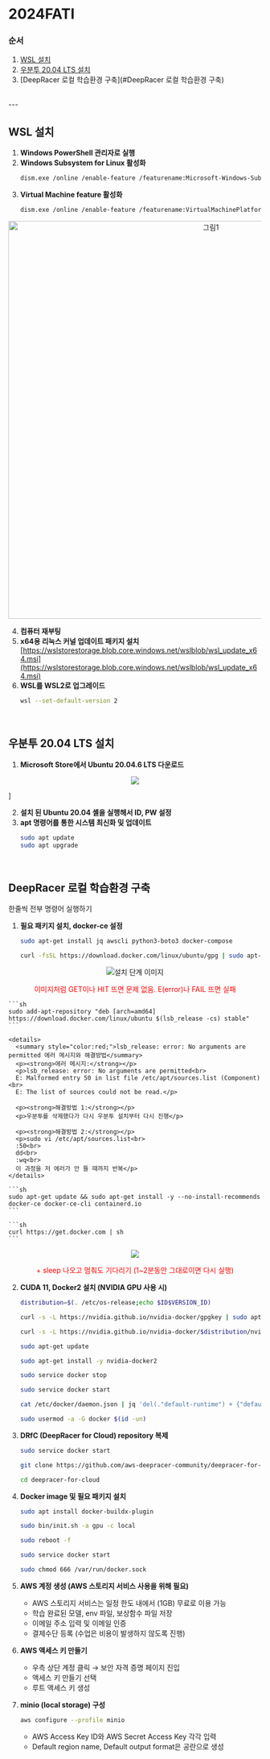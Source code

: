 # 2024FATI

### 순서
1. [WSL 설치](#wsl-설치)
2. [우분투 20.04 LTS 설치](#우분투-2004-lts-설치)
3. [DeepRacer 로컬 학습환경 구축](#DeepRacer 로컬 학습환경 구축)
<br>
---
<br>

## WSL 설치
1. **Windows PowerShell 관리자로 실행**
2. **Windows Subsystem for Linux 활성화**
    ```sh
    dism.exe /online /enable-feature /featurename:Microsoft-Windows-Subsystem-Linux /all /norestart
    ```
3. **Virtual Machine feature 활성화**
    ```sh
    dism.exe /online /enable-feature /featurename:VirtualMachinePlatform /all /norestart
    ```
<p align="center">
  <img width="790" alt="그림1" src="https://github.com/user-attachments/assets/001af36f-e848-4087-b074-5ba57c652315">
</p>

4. **컴퓨터 재부팅**
5. **x64용 리눅스 커널 업데이트 패키지 설치**  
    [https://wslstorestorage.blob.core.windows.net/wslblob/wsl_update_x64.msi](https://wslstorestorage.blob.core.windows.net/wslblob/wsl_update_x64.msi)  
6. **WSL를 WSL2로 업그레이드**  
    ```sh
    wsl --set-default-version 2
    ```
<br>

## 우분투 20.04 LTS 설치
1. **Microsoft Store에서 Ubuntu 20.04.6 LTS 다운로드**
<p align="center">
  <img src="https://github.com/user-attachments/assets/7c9734f5-0afc-4dcd-8bdc-527c8a5f26b2">
</p>]

2. **설치 된 Ubuntu 20.04 셸을 실행해서 ID, PW 설정**
3. **apt 명령어를 통한 시스템 최신화 및 업데이트**
    ```sh
    sudo apt update
    sudo apt upgrade
    ```
<br>

## DeepRacer 로컬 학습환경 구축
한줄씩 전부 명령어 실행하기
1. **필요 패키지 설치, docker-ce 설정**
    ```sh
    sudo apt-get install jq awscli python3-boto3 docker-compose
    ```

    ```sh
    curl -fsSL https://download.docker.com/linux/ubuntu/gpg | sudo apt-key add –
    ```
<p align="center">
  <img src="https://github.com/user-attachments/assets/b02b3631-60e8-4d05-9e4a-6a73ea329fbc" alt="설치 단계 이미지">
</p>

<p align="center" style="color:red;">
  이미지처럼 GET이나 HIT 뜨면 문제 없음. E(error)나 FAIL 뜨면 실패
</p>

    ```sh
    sudo add-apt-repository "deb [arch=amd64] https://download.docker.com/linux/ubuntu $(lsb_release -cs) stable"
    ```
    
    <details>
      <summary style="color:red;">lsb_release: error: No arguments are permitted 에러 메시지와 해결방법</summary>
      <p><strong>에러 메시지:</strong></p>
      <p>lsb_release: error: No arguments are permitted<br>
      E: Malformed entry 50 in list file /etc/apt/sources.list (Component)<br>
      E: The list of sources could not be read.</p>

      <p><strong>해결방법 1:</strong></p>
      <p>우분투를 삭제했다가 다시 우분투 설치부터 다시 진행</p>

      <p><strong>해결방법 2:</strong></p>
      <p>sudo vi /etc/apt/sources.list<br>
      :50<br>
      dd<br>
      :wq<br>
      이 과정을 저 에러가 안 뜰 때까지 반복</p>
    </details>
    
    ```sh
    sudo apt-get update && sudo apt-get install -y --no-install-recommends docker-ce docker-ce-cli containerd.io
    ```

    ```sh
    curl https://get.docker.com | sh
    ```
<p align="center">
  <img src="https://github.com/user-attachments/assets/ab722f3d-66de-4488-b064-af25f522c54e">
</p>

<p align="center" style="color:red;">
  + sleep 나오고 멈춰도 기다리기 (1~2분동안 그대로이면 다시 실행)
</p>

2. **CUDA 11, Docker2 설치 (NVIDIA GPU 사용 시)**
    ```sh
    distribution=$(. /etc/os-release;echo $ID$VERSION_ID)
    ```

    ```sh
    curl -s -L https://nvidia.github.io/nvidia-docker/gpgkey | sudo apt-key add –
    ```

    ```sh
    curl -s -L https://nvidia.github.io/nvidia-docker/$distribution/nvidia-docker.list | sudo tee /etc/apt/sources.list.d/nvidia-docker.list
    ```

    ```sh
    sudo apt-get update
    ```

    ```sh
    sudo apt-get install -y nvidia-docker2
    ```

    ```sh
    sudo service docker stop
    ```

    ```sh
    sudo service docker start
    ```

    ```sh
    cat /etc/docker/daemon.json | jq 'del(."default-runtime") + {"default-runtime": "nvidia"}' | sudo tee /etc/docker/daemon.json
    ```

    ```sh
    sudo usermod -a -G docker $(id -un)
    ```

3. **DRfC (DeepRacer for Cloud) repository 복제**
    ```sh
    sudo service docker start
    ```

    ```sh
    git clone https://github.com/aws-deepracer-community/deepracer-for-cloud
    ```

    ```sh
    cd deepracer-for-cloud
    ```

4. **Docker image 및 필요 패키지 설치**
    ```sh
    sudo apt install docker-buildx-plugin
    ```

    ```sh
    sudo bin/init.sh -a gpu -c local
    ```

    ```sh
    sudo reboot -f
    ```

    ```sh
    sudo service docker start
    ```

    ```sh
    sudo chmod 666 /var/run/docker.sock
    ```

5. **AWS 계정 생성 (AWS 스토리지 서비스 사용을 위해 필요)**
    - AWS 스토리지 서비스는 일정 한도 내에서 (1GB) 무료로 이용 가능
    - 학습 완료된 모델, env 파일, 보상함수 파일 저장
    - 이메일 주소 입력 및 이메일 인증
    - 결제수단 등록 (수업은 비용이 발생하지 않도록 진행)

6. **AWS 액세스 키 만들기**
    - 우측 상단 계정 클릭 → 보안 자격 증명 페이지 진입
    - 액세스 키 만들기 선택
    - 루트 액세스 키 생성

7. **minio (local storage) 구성**
    ```sh
    aws configure --profile minio
    ```

    - AWS Access Key ID와 AWS Secret Access Key 각각 입력
    - Default region name, Default output format은 공란으로 생성

